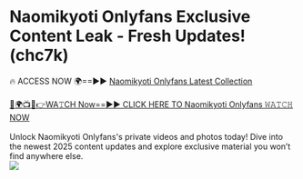 # Naomikyoti Onlyfans Exclusive Content Leak - Fresh Updates! (chc7k)

🔥 ACCESS NOW 🌍==►► <a href="https://tinyurl.com/kvy9nzfs" rel="nofollow">Naomikyoti Onlyfans Latest Collection</a>
<br><br>
[🔴🌍📺📱👉WA𝚃CH Now==►► CLICK HERE TO Naomikyoti Onlyfans 𝚆𝙰𝚃𝙲𝙷 NOW](https://tinyurl.com/kvy9nzfs)
<br><br>
Unlock Naomikyoti Onlyfans's private videos and photos today! Dive into the newest 2025 content updates and explore exclusive material you won’t find anywhere else.
<br>
<a href="https://tinyurl.com/kvy9nzfs" rel="nofollow" data-target="animated-image.originalLink"><img src="https://camo.githubusercontent.com/8a4f000d20f83aca3bf7ec5f350d767afa0574a8a352519fd8cfa583a6f93a33/68747470733a2f2f692e696d6775722e636f6d2f644a486b345a712e676966" data-canonical-src="https://i.imgur.com/dJHk4Zq.gif" style="max-width: 100%; display: inline-block;" data-target="animated-image.originalImage"></a>
<br>
